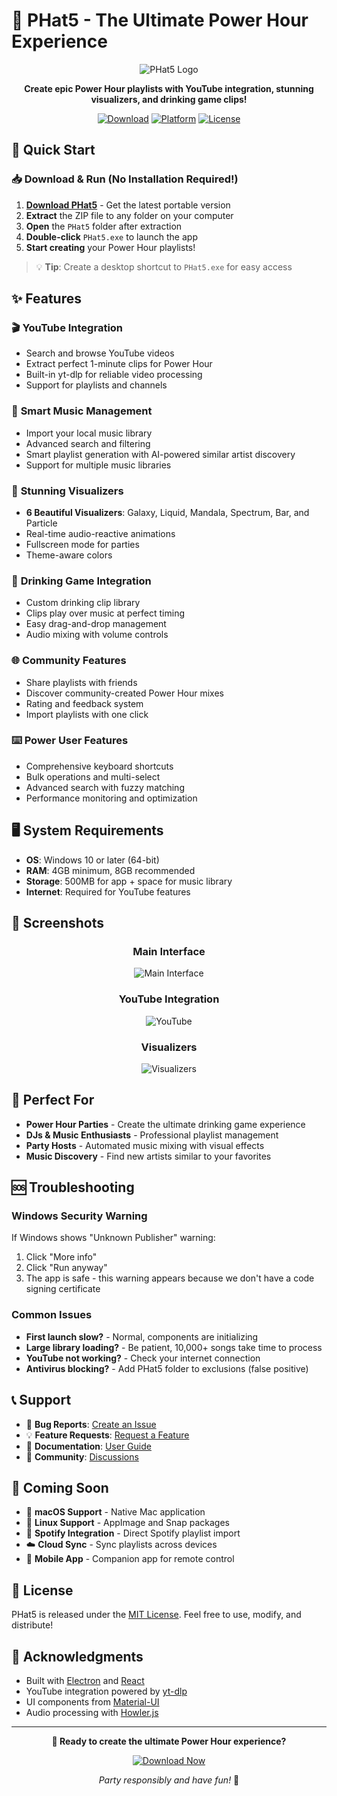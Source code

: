 # 🎵 PHat5 - The Ultimate Power Hour Experience

<div align="center">

![PHat5 Logo](https://via.placeholder.com/200x200/667eea/ffffff?text=PHat5)

**Create epic Power Hour playlists with YouTube integration, stunning visualizers, and drinking game clips!**

[![Download](https://img.shields.io/badge/Download-Latest%20Release-brightgreen?style=for-the-badge)](https://github.com/Lancej1011/PHat5-Release/releases/latest)
[![Platform](https://img.shields.io/badge/Platform-Windows%2010+-blue?style=for-the-badge)](https://github.com/Lancej1011/PHat5-Release/releases/latest)
[![License](https://img.shields.io/badge/License-MIT-yellow?style=for-the-badge)](LICENSE)

</div>

## 🚀 Quick Start

### 📥 Download & Run (No Installation Required!)

1. **[Download PHat5](https://github.com/Lancej1011/PHat5-Release/releases/latest)** - Get the latest portable version
2. **Extract** the ZIP file to any folder on your computer
3. **Open** the `PHat5` folder after extraction
4. **Double-click** `PHat5.exe` to launch the app
5. **Start creating** your Power Hour playlists!

> 💡 **Tip**: Create a desktop shortcut to `PHat5.exe` for easy access

## ✨ Features

### 🎬 **YouTube Integration**
- Search and browse YouTube videos
- Extract perfect 1-minute clips for Power Hour
- Built-in yt-dlp for reliable video processing
- Support for playlists and channels

### 🎵 **Smart Music Management**
- Import your local music library
- Advanced search and filtering
- Smart playlist generation with AI-powered similar artist discovery
- Support for multiple music libraries

### 🎨 **Stunning Visualizers**
- **6 Beautiful Visualizers**: Galaxy, Liquid, Mandala, Spectrum, Bar, and Particle
- Real-time audio-reactive animations
- Fullscreen mode for parties
- Theme-aware colors

### 🍻 **Drinking Game Integration**
- Custom drinking clip library
- Clips play over music at perfect timing
- Easy drag-and-drop management
- Audio mixing with volume controls

### 🌐 **Community Features**
- Share playlists with friends
- Discover community-created Power Hour mixes
- Rating and feedback system
- Import playlists with one click

### ⌨️ **Power User Features**
- Comprehensive keyboard shortcuts
- Bulk operations and multi-select
- Advanced search with fuzzy matching
- Performance monitoring and optimization

## 🖥️ System Requirements

- **OS**: Windows 10 or later (64-bit)
- **RAM**: 4GB minimum, 8GB recommended
- **Storage**: 500MB for app + space for music library
- **Internet**: Required for YouTube features

## 📸 Screenshots

<div align="center">

### Main Interface
![Main Interface](https://via.placeholder.com/800x500/667eea/ffffff?text=Main+Interface+Screenshot)

### YouTube Integration
![YouTube](https://via.placeholder.com/800x500/764ba2/ffffff?text=YouTube+Integration+Screenshot)

### Visualizers
![Visualizers](https://via.placeholder.com/800x500/ff6b6b/ffffff?text=Visualizer+Screenshot)

</div>

## 🎯 Perfect For

- **Power Hour Parties** - Create the ultimate drinking game experience
- **DJs & Music Enthusiasts** - Professional playlist management
- **Party Hosts** - Automated music mixing with visual effects
- **Music Discovery** - Find new artists similar to your favorites

## 🆘 Troubleshooting

### Windows Security Warning
If Windows shows "Unknown Publisher" warning:
1. Click "More info"
2. Click "Run anyway"
3. The app is safe - this warning appears because we don't have a code signing certificate

### Common Issues
- **First launch slow?** - Normal, components are initializing
- **Large library loading?** - Be patient, 10,000+ songs take time to process
- **YouTube not working?** - Check your internet connection
- **Antivirus blocking?** - Add PHat5 folder to exclusions (false positive)

## 📞 Support

- 🐛 **Bug Reports**: [Create an Issue](https://github.com/Lancej1011/PHat5-Release/issues)
- 💡 **Feature Requests**: [Request a Feature](https://github.com/Lancej1011/PHat5-Release/issues)
- 📖 **Documentation**: [User Guide](https://github.com/Lancej1011/PHat5-Release/wiki)
- 💬 **Community**: [Discussions](https://github.com/Lancej1011/PHat5-Release/discussions)

## 🔮 Coming Soon

- 🍎 **macOS Support** - Native Mac application
- 🐧 **Linux Support** - AppImage and Snap packages
- 🎵 **Spotify Integration** - Direct Spotify playlist import
- ☁️ **Cloud Sync** - Sync playlists across devices
- 📱 **Mobile App** - Companion app for remote control

## 📄 License

PHat5 is released under the [MIT License](LICENSE). Feel free to use, modify, and distribute!

## 🙏 Acknowledgments

- Built with [Electron](https://electronjs.org/) and [React](https://reactjs.org/)
- YouTube integration powered by [yt-dlp](https://github.com/yt-dlp/yt-dlp)
- UI components from [Material-UI](https://mui.com/)
- Audio processing with [Howler.js](https://howlerjs.com/)

---

<div align="center">

**🎊 Ready to create the ultimate Power Hour experience?**

[![Download Now](https://img.shields.io/badge/Download%20Now-Get%20PHat5-brightgreen?style=for-the-badge&logo=download)](https://github.com/Lancej1011/PHat5-Release/releases/latest)

*Party responsibly and have fun!* 🍻

</div>
